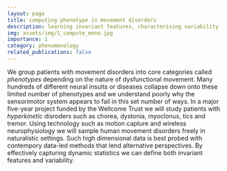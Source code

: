 ```yaml
---
layout: page
title: computing phenotype in movement disorders
description: learning invariant features, characterising variability
img: assets/img/1_compute_mono.jpg
importance: 1
category: phenomenology
related_publications: false
---
```

We group patients with movement disorders into core categories called *phenotypes* depending on the nature of dysfunctional movement. Many hundreds of different neural insults or diseases collapse down onto these limited number of phenotypes and we understand poorly why the sensorimotor system appears to fail in this set number of ways. In a major five-year project funded by the Wellcome Trust we will study patients with *hyperkinetic* disroders such as chorea, dystonia, myoclonus, tics and tremor. Using technology such as motion capture and wireless neurophysiology we will sample human movement disorders freely in naturalistic settings.  Such high dimensional data is best probed with contempory data-led methods that lend alternative perspectives.  By effectively capturing dynamic statistics we can define both invariant features and variability.  